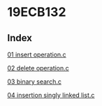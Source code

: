 # 19ECB132

## Index
[01 insert operation.c](01_insert_operation.c)

[02 delete operation.c](02_delete_operation.c)

[03 binary search.c](03_binary_search.c)

[04 insertion singly linked list.c](04_insertion_singly_linked_list.c)
